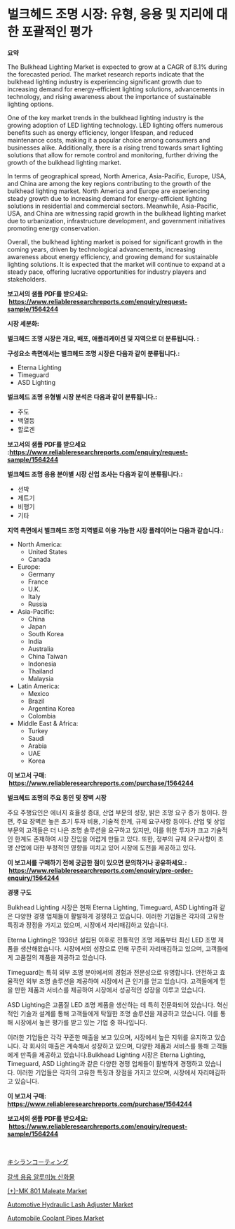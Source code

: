 <p><h1>벌크헤드 조명 시장: 유형, 응용 및 지리에 대한 포괄적인 평가</h1></p><p><strong>요약</strong></p>
<p><p>The Bulkhead Lighting Market is expected to grow at a CAGR of 8.1% during the forecasted period. The market research reports indicate that the bulkhead lighting industry is experiencing significant growth due to increasing demand for energy-efficient lighting solutions, advancements in technology, and rising awareness about the importance of sustainable lighting options.</p><p>One of the key market trends in the bulkhead lighting industry is the growing adoption of LED lighting technology. LED lighting offers numerous benefits such as energy efficiency, longer lifespan, and reduced maintenance costs, making it a popular choice among consumers and businesses alike. Additionally, there is a rising trend towards smart lighting solutions that allow for remote control and monitoring, further driving the growth of the bulkhead lighting market.</p><p>In terms of geographical spread, North America, Asia-Pacific, Europe, USA, and China are among the key regions contributing to the growth of the bulkhead lighting market. North America and Europe are experiencing steady growth due to increasing demand for energy-efficient lighting solutions in residential and commercial sectors. Meanwhile, Asia-Pacific, USA, and China are witnessing rapid growth in the bulkhead lighting market due to urbanization, infrastructure development, and government initiatives promoting energy conservation.</p><p>Overall, the bulkhead lighting market is poised for significant growth in the coming years, driven by technological advancements, increasing awareness about energy efficiency, and growing demand for sustainable lighting solutions. It is expected that the market will continue to expand at a steady pace, offering lucrative opportunities for industry players and stakeholders.</p></p>
<p><strong>보고서의 샘플 PDF를 받으세요: &nbsp;<a href="https://www.reliableresearchreports.com/enquiry/request-sample/1564244">https://www.reliableresearchreports.com/enquiry/request-sample/1564244</a></strong></p>
<p><strong>시장 세분화:</strong></p>
<p><strong> 벌크헤드 조명 시장은 개요, 배포, 애플리케이션 및 지역으로 더 분류됩니다. :</strong></p>
<p><strong>구성요소 측면에서는 벌크헤드 조명 시장은 다음과 같이 분류됩니다.:</strong></p>
<p><ul><li>Eterna Lighting</li><li>Timeguard</li><li>ASD Lighting</li></ul></p>
<p><strong> 벌크헤드 조명 유형별 시장 분석은 다음과 같이 분류됩니다.:</strong></p>
<p><ul><li>주도</li><li>백열등</li><li>할로겐</li></ul></p>
<p><strong>보고서의 샘플 PDF를 받으세요 :<a href="https://www.reliableresearchreports.com/enquiry/request-sample/1564244">https://www.reliableresearchreports.com/enquiry/request-sample/1564244</a></strong></p>
<p><strong> 벌크헤드 조명 응용 분야별 시장 산업 조사는 다음과 같이 분류됩니다.:</strong></p>
<p><ul><li>선박</li><li>제트기</li><li>비행기</li><li>기타</li></ul></p>
<p><strong>지역 측면에서 벌크헤드 조명 지역별로 이용 가능한 시장 플레이어는 다음과 같습니다.:</strong></p>
<p><ul>
    <li>
        North America:
        <ul>
            <li>United States</li>
            <li>Canada</li>
        </ul>
    </li>
    <li>
        Europe:
        <ul>
            <li>Germany</li>
            <li>France</li>
            <li>U.K.</li>
            <li>Italy</li>
            <li>Russia</li>
        </ul>
    </li>
    <li>
        Asia-Pacific:
        <ul>
            <li>China</li>
            <li>Japan</li>
            <li>South Korea</li>
            <li>India</li>
            <li>Australia</li>
            <li>China Taiwan</li>
            <li>Indonesia</li>
            <li>Thailand</li>
            <li>Malaysia</li>
        </ul>
    </li>
    <li>
        Latin America:
        <ul>
            <li>Mexico</li>
            <li>Brazil</li>
            <li>Argentina Korea</li>
            <li>Colombia</li>
        </ul>
    </li>
    <li>
        Middle East & Africa:
        <ul>
            <li>Turkey</li>
            <li>Saudi</li>
            <li>Arabia</li>
            <li>UAE</li>
            <li>Korea</li>
        </ul>
    </li>
    </ul></p>
<p><strong>이 보고서 구매: &nbsp;<a href="https://www.reliableresearchreports.com/purchase/1564244">https://www.reliableresearchreports.com/purchase/1564244</a></strong></p>
<p><strong>벌크헤드 조명의 주요 동인 및 장벽 시장</strong></p>
<p><p>주요 주행요인은 에너지 효율성 증대, 산업 부문의 성장, 밝은 조명 요구 증가 등이다. 한편, 주요 장벽은 높은 초기 투자 비용, 기술적 한계, 규제 요구사항 등이다. 산업 및 상업 부문의 고객들은 더 나은 조명 솔루션을 요구하고 있지만, 이를 위한 투자가 크고 기술적인 한계도 존재하여 시장 진입을 어렵게 만들고 있다. 또한, 정부의 규제 요구사항이 조명 산업에 대한 부정적인 영향을 미치고 있어 시장에 도전을 제공하고 있다.</p></p>
<p><strong>이 보고서를 구매하기 전에 궁금한 점이 있으면 문의하거나 공유하세요.: &nbsp;<a href="https://www.reliableresearchreports.com/enquiry/pre-order-enquiry/1564244">https://www.reliableresearchreports.com/enquiry/pre-order-enquiry/1564244</a></strong></p>
<p><strong>경쟁 구도</strong></p>
<p><p>Bulkhead Lighting 시장은 현재 Eterna Lighting, Timeguard, ASD Lighting과 같은 다양한 경쟁 업체들이 활발하게 경쟁하고 있습니다. 이러한 기업들은 각자의 고유한 특징과 장점을 가지고 있으며, 시장에서 자리매김하고 있습니다.</p><p>Eterna Lighting은 1936년 설립된 이후로 전통적인 조명 제품부터 최신 LED 조명 제품을 생산해왔습니다. 시장에서의 성장으로 인해 꾸준히 자리매김하고 있으며, 고객들에게 고품질의 제품을 제공하고 있습니다.</p><p>Timeguard는 특히 외부 조명 분야에서의 경험과 전문성으로 유명합니다. 안전하고 효율적인 외부 조명 솔루션을 제공하여 시장에서 큰 인기를 얻고 있습니다. 고객들에게 믿을 만한 제품과 서비스를 제공하여 시장에서 성공적인 성장을 이루고 있습니다.</p><p>ASD Lighting은 고품질 LED 조명 제품을 생산하는 데 특히 전문화되어 있습니다. 혁신적인 기술과 설계를 통해 고객들에게 탁월한 조명 솔루션을 제공하고 있습니다. 이를 통해 시장에서 높은 평가를 받고 있는 기업 중 하나입니다.</p><p>이러한 기업들은 각각 꾸준한 매출을 보고 있으며, 시장에서 높은 지위를 유지하고 있습니다. 각 회사의 매출은 계속해서 성장하고 있으며, 다양한 제품과 서비스를 통해 고객들에게 만족을 제공하고 있습니다.Bulkhead Lighting 시장은 Eterna Lighting, Timeguard, ASD Lighting과 같은 다양한 경쟁 업체들이 활발하게 경쟁하고 있습니다. 이러한 기업들은 각자의 고유한 특징과 장점을 가지고 있으며, 시장에서 자리매김하고 있습니다.</p></p>
<p><strong>이 보고서 구매: &nbsp; <a href="https://www.reliableresearchreports.com/purchase/1564244">https://www.reliableresearchreports.com/purchase/1564244</a></strong></p>
<p><strong>보고서의 샘플 PDF를 받으세요: &nbsp;<a href="https://www.reliableresearchreports.com/enquiry/request-sample/1564244">https://www.reliableresearchreports.com/enquiry/request-sample/1564244</a></strong><strong></strong></p>
<p>&nbsp;</p>
<p><p><a href="https://github.com/bevdtkn4419963/Market-Research-Report-List-1/blob/main/14639157059.md">キシランコーティング</a></p><p><a href="https://medium.com/@trevorkruvalis5678/%EA%B0%88%EC%83%89-%EC%9C%B5%ED%95%A9-%EC%95%8C%EB%A3%A8%EB%AF%B8%EB%8A%84-%EC%82%B0%ED%99%94%EB%AC%BC-%EC%8B%9C%EC%9E%A5-%EC%8B%9C%EC%9E%A5-cagr-%EC%8B%9C%EC%9E%A5-%EB%8F%99%ED%96%A5-%EB%B0%8F-%EC%84%B1%EC%9E%A5-%EC%A0%84%EB%9E%B5%EC%97%90-%EB%8C%80%ED%95%9C-%ED%86%B5%EC%B0%B0%EB%A0%A5-1405bad324ed">갈색 용융 알루미늄 산화물</a></p><p><a href="https://issuu.com/reportprime-2/docs/mk-801-maleate-market-size-2030.pptx">(+)-MK 801 Maleate Market</a></p><p><a href="https://three-jumbo-f6d.notion.site/Automotive-Hydraulic-Lash-Adjuster-Market-Research-Report-Provides-thorough-Industry-Overview-which-a592def242144a56917687f13fcd5b1a">Automotive Hydraulic Lash Adjuster Market</a></p><p><a href="https://github.com/nancykennedykellievqfqt2/Market-Research-Report-List-1/blob/main/automobile-coolant-pipes-market.md">Automobile Coolant Pipes Market</a></p></p>